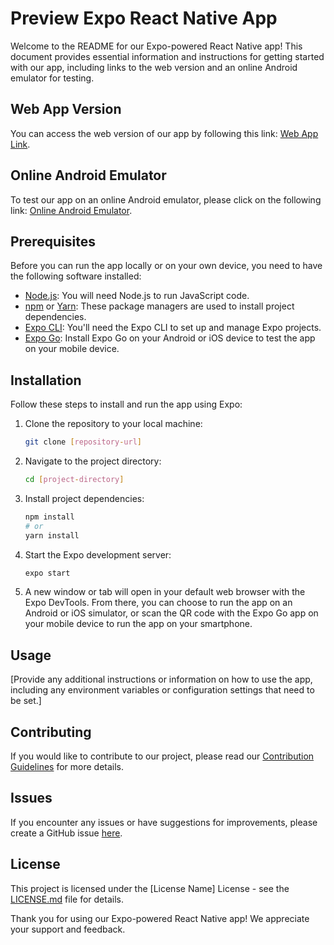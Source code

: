 # Preview Expo React Native App

Welcome to the README for our Expo-powered React Native app! This document provides essential information and instructions for getting started with our app, including links to the web version and an online Android emulator for testing.

## Web App Version

You can access the web version of our app by following this link: [Web App Link](https://64ffdc31cef1e110d614582e--regal-boba-3e4bb3.netlify.app/).

## Online Android Emulator

To test our app on an online Android emulator, please click on the following link: [Online Android Emulator](https://appetize.io/embed/u7urfxxakxdwo76hg3uz54a6vq).

## Prerequisites

Before you can run the app locally or on your own device, you need to have the following software installed:

- [Node.js](https://nodejs.org/): You will need Node.js to run JavaScript code.
- [npm](https://www.npmjs.com/) or [Yarn](https://yarnpkg.com/): These package managers are used to install project dependencies.
- [Expo CLI](https://docs.expo.dev/get-started/installation/): You'll need the Expo CLI to set up and manage Expo projects.
- [Expo Go](https://expo.dev/client): Install Expo Go on your Android or iOS device to test the app on your mobile device.

## Installation

Follow these steps to install and run the app using Expo:

1. Clone the repository to your local machine:

   ```bash
   git clone [repository-url]
   ```

2. Navigate to the project directory:

   ```bash
   cd [project-directory]
   ```

3. Install project dependencies:

   ```bash
   npm install
   # or
   yarn install
   ```

4. Start the Expo development server:

   ```bash
   expo start
   ```

5. A new window or tab will open in your default web browser with the Expo DevTools. From there, you can choose to run the app on an Android or iOS simulator, or scan the QR code with the Expo Go app on your mobile device to run the app on your smartphone.

## Usage

[Provide any additional instructions or information on how to use the app, including any environment variables or configuration settings that need to be set.]

## Contributing

If you would like to contribute to our project, please read our [Contribution Guidelines](CONTRIBUTING.md) for more details.

## Issues

If you encounter any issues or have suggestions for improvements, please create a GitHub issue [here](https://github.com/your-repository/issues).

## License

This project is licensed under the [License Name] License - see the [LICENSE.md](LICENSE.md) file for details.


Thank you for using our Expo-powered React Native app! We appreciate your support and feedback.
